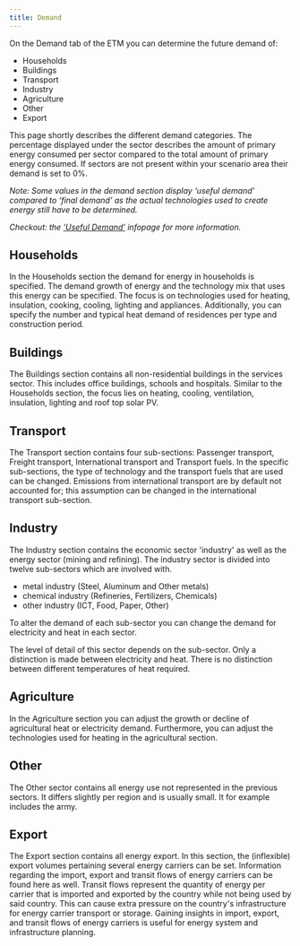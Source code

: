 ```yaml
---
title: Demand
---
```


On the Demand tab of the ETM you can determine the future demand of:

* Households
* Buildings
* Transport
* Industry
* Agriculture
* Other
* Export

This page shortly describes the different demand categories. The percentage displayed under the sector describes the amount of primary energy consumed per sector compared to the total amount of primary energy consumed. If sectors are not present within your scenario area their demand is set to 0%.

_Note: Some values in the demand section display ‘useful demand’ compared to ‘final demand’ as the actual technologies used to create energy still have to be determined._

_Checkout: the [‘Useful Demand’](useful-demand) infopage for more information._

## Households
In the Households section the demand for energy in households is specified. The demand growth of energy and the technology mix that uses this energy can be specified. The focus is on technologies used for heating, insulation, cooking, cooling, lighting and appliances. Additionally, you can specify the number and typical heat demand of residences per type and construction period.

## Buildings
The Buildings section contains all non-residential buildings in the services sector. This includes office buildings, schools and hospitals. Similar to the Households section, the focus lies on heating, cooling, ventilation, insulation, lighting and roof top solar PV.

## Transport
The Transport section contains four sub-sections: Passenger transport, Freight transport, International transport and Transport fuels. In the specific sub-sections, the type of technology and the transport fuels that are used can be changed. Emissions from international transport are by default not accounted for; this assumption can be changed in the international transport sub-section.

## Industry
The Industry section contains the economic sector 'industry' as well as the energy sector (mining and refining). The industry sector is divided into twelve sub-sectors which are involved with. 
* metal industry (Steel, Aluminum and Other metals)
* chemical industry (Refineries, Fertilizers, Chemicals)
* other industry (ICT, Food, Paper, Other)

To alter the demand of each sub-sector you can change the demand for electricity and heat in each sector. 

The level of detail of this sector depends on the sub-sector. Only a distinction is made between electricity and heat. There is no distinction between different temperatures of heat required.

## Agriculture
In the Agriculture section you can adjust the growth or decline of agricultural heat or electricity demand. Furthermore, you can adjust the technologies used for heating in the agricultural section.

## Other
The Other sector contains all energy use not represented in the previous sectors. It differs slightly per region and is usually small. It for example includes the army.

## Export 
The Export section contains all energy export.
In this section, the (inflexible) export volumes pertaining several energy carriers can be set. Information regarding the import, export and transit flows of energy carriers can be found here as well. Transit flows represent the quantity of energy per carrier that is imported and exported by the country while not being used by said country. This can cause extra pressure on the country's infrastructure for energy carrier transport or storage. Gaining insights in import, export, and transit flows of energy carriers is useful for energy system and infrastructure planning. 

